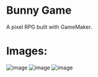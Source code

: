# Bunny Game

A pixel RPG built with GameMaker.   

# Images:
![image](https://github.com/mbelk059/Bunny-Game/assets/114425943/ade75d37-71da-4957-a8ef-56473d41063b)
![image](https://github.com/mbelk059/Bunny-Game/assets/114425943/73739d7e-5315-44b8-9442-ab6204d06191)
![image](https://github.com/mbelk059/Bunny-Game/assets/114425943/f11d1703-d1bf-48f9-a19d-d56a1dc908c1)
